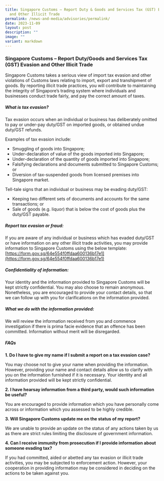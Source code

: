 ```yaml
---
title: Singapore Customs – Report Duty & Goods and Services Tax (GST) Evasion
  and Other Illicit Trade
permalink: /news-and-media/advisories/permalink/
date: 2023-11-09
layout: post
description: ""
image: ""
variant: markdown
---
```

### **Singapore Customs – Report Duty/Goods and Services Tax (GST) Evasion and Other Illicit Trade**

Singapore Customs takes a serious view of import tax evasion and other violations of Customs laws relating to import, export and transhipment of goods. By reporting illicit trade practices, you will contribute to maintaining the integrity of Singapore’s trading system where individuals and businesses conduct trade fairly, and pay the correct amount of taxes.

##### **What is tax evasion?**
Tax evasion occurs when an individual or business has deliberately omitted to pay or under-pay duty/GST on imported goods, or obtained undue duty/GST refunds.

Examples of tax evasion include:
* Smuggling of goods into Singapore; 
* Under-declaration of value of the goods imported into Singapore;
* Under-declaration of the quantity of goods imported into Singapore;
* Falsifying declarations and documents submitted to Singapore Customs; or
* Diversion of tax-suspended goods from licensed premises into Singapore market.

Tell-tale signs that an individual or business may be evading duty/GST:
* Keeping two different sets of documents and accounts for the same transactions; or
* Sale of goods (e.g. liquor) that is below the cost of goods plus the duty/GST payable.

##### **Report tax evasion or fraud:**
If you are aware of any individual or business which has evaded duty/GST or have information on any other illicit trade activities, you may provide information to Singapore Customs using the below template:
[https://form.gov.sg/64e554f0ffdaa600136b17e1](https://form.gov.sg/64e554f0ffdaa600136b17e1)

##### **Confidentiality of information:**
Your identity and the information provided to Singapore Customs will be kept strictly confidential. You may also choose to remain anonymous. Nonetheless, you are encouraged to provide your contact details, so that we can follow up with you for clarifications on the information provided.

##### **What we do with the information provided:**
We will review the information received from you and commence investigation if there is prima facie evidence that an offence has been committed. Information without merit will be disregarded.

##### **FAQs**

**1. Do I have to give my name if I submit a report on a tax evasion case?**

You may choose not to give your name when providing the information. However, providing your name and contact details allow us to clarify with you on the information furnished if it is necessary. Your identity and all information provided will be kept strictly confidential.

**2.	I have hearsay information from a third party, would such information be useful?**

You are encouraged to provide information which you have personally come across or information which you assessed to be highly credible. 

**3.	Will Singapore Customs update me on the status of my report?**

We are unable to provide an update on the status of any actions taken by us as there are strict rules limiting the disclosure of government information.  

**4.	Can I receive immunity from prosecution if I provide information about someone evading tax?**

If you had committed, aided or abetted any tax evasion or illicit trade activities, you may be subjected to enforcement action. However, your cooperation in providing information may be considered in deciding on the actions to be taken against you.